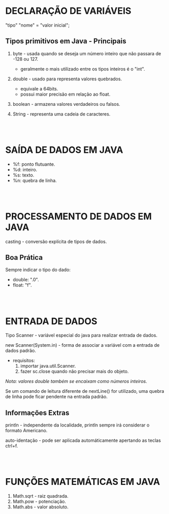 # DECLARAÇÃO DE VARIÁVEIS

"tipo" "nome" = "valor inicial";

## Tipos primitivos em Java - Principais

1. byte - usada quando se deseja um número inteiro que não passara de -128 ou 127.
	- geralmente o mais utilizado entre os tipos inteiros é o "int".
	
2. double - usado para representa valores quebrados.
	- equivale a 64bits.
	- possui maior precisão em relação ao float.
	
3. boolean - armazena valores verdadeiros ou falsos.

4. String - representa uma cadeia de caracteres.

<br /><br />

# SAÍDA DE DADOS EM JAVA

- %f: ponto flutuante.
- %d: inteiro.
- %s: texto.
- %n: quebra de linha.

<br /><br />

# PROCESSAMENTO DE DADOS EM JAVA

casting - conversão explícita de tipos de dados.

## Boa Prática

Sempre indicar o tipo do dado:
- double: ".0".
- float: "f".

<br /><br />

# ENTRADA DE DADOS

Tipo Scanner - variável especial do java para realizar entrada de dados.

new Scanner(System.in) - forma de associar a variável com a entrada de dados padrão.
- requisitos:
	1. importar java.util.Scanner.
	2. fazer sc.close quando não precisar mais do objeto.
	
_Nota: valores double também se encaixam como números inteiros._

Se um comando de leitura diferente de nextLine() for utilizado, uma quebra de linha pode ficar
pendente na entrada padrão.

## Informações Extras

println - independente da localidade, println sempre irá considerar o formato Americano.

auto-identação - pode ser aplicada automáticamente apertando as teclas ctrl+f.

<br /><br />

# FUNÇÕES MATEMÁTICAS EM JAVA

1. Math.sqrt - raiz quadrada.
2. Math.pow - potenciação.
3. Math.abs - valor absoluto.


